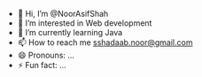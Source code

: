 - 👋 Hi, I’m @NoorAsifShah
- 👀 I’m interested in Web development 
- 🌱 I’m currently learning Java
- 📫 How to reach me sshadaab.noor@gmail.com
- 😄 Pronouns: ...
- ⚡ Fun fact: ...

<!---
NoorAsifShah/NoorAsifShah is a ✨ special ✨ repository because its `README.md` (this file) appears on your GitHub profile.
You can click the Preview link to take a look at your changes.
--->
